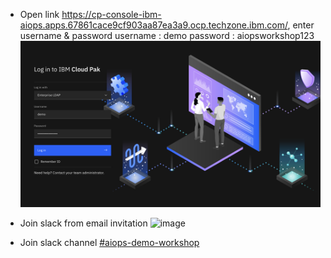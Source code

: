 - Open link https://cp-console-ibm-aiops.apps.67861cace9cf903aa87ea3a9.ocp.techzone.ibm.com/, enter username & password
username : demo
password : aiopsworkshop123
![image](images/home.png)

- Join slack from email invitation
![image](../images/slack-invitation.png)

- Join slack channel [#aiops-demo-workshop](https://aiops-workshop.slack.com/archives/C089C63MQLE)